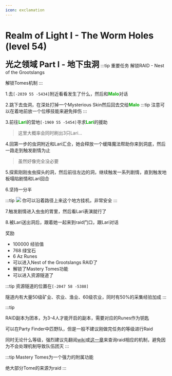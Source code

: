 ```yaml
---
icon: exclamation
---
```



# Realm of Light I - The Worm Holes (level 54)
<span style="font-size: 25px;">**光之领域 Part I - 地下虫洞**</span>
:::tip 重要任务
解锁RAID - Nest of the Grootslangs

解锁Tomes机制
:::

1.去`[-2039 55 -5434]`附近看看发生了什么，然后和<font color=00AA00>**Malo**</font>对话

2.跳下去虫洞，在深处打掉一个Mysterious Skin然后回去交给<font color=00AA00>**Malo**</font>
:::tip
注意可以在着地前放一个位移技能来避免摔伤
:::

3.前往<font color=00AA00>**Lari**</font>的营地`[-1969 55 -5454]`寻求<font color=00AA00>**Lari**</font>的援助
>这里大概率会同时刷出3只Lari...

4.回第一步的虫洞附近和Lari汇合，她会释放一个缓降魔法帮助你来到洞底，然后一路走到触发剧情为止
>虽然好像完全没必要

5.探索刚刚虫虫探头的洞，然后前往左边的洞，继续触发一系列剧情，直到触发地板塌陷剧情和Lari回合

6.坚持一分半

:::tip
![](../../.vuepress/public/assets/img/lvl54-1.jpg)
你可以沿着路径上来这个地方挂机，非常安全
:::

7.触发剧情进入虫虫的胃里，然后看Lari表演就行了

8.被Lari送出洞后，跟着她一起来到raid门口，跟Lari对话

奖励
+ 100000 经验值
+ 768 绿宝石
+ 6 Az Runes
+ 可以进入Nest of the Grootslangs RAID了
+ 解锁了Mastery Tomes功能
+ 可以进入资源隧道了

:::tip
资源隧道的位置在`[-2047 58 -5388]`

隧道内有大量50级矿业、农业、渔业、60级农业，同时有50%的采集经验加成
:::

:::tip

RAID副本为团本，为3-4人才能开启的副本，需要对应的Runes作为钥匙

可以在Party Finder中匹野队，但是一般不建议刚做完任务的等级进行Raid

同时无论什么等级，强烈建议先翻阅[wiki](https://wynncraft.fandom.com/wiki/Raids)或[这一章](/WynncraftCNguide/guide/raid.html)来查询raid相应的机制，避免因为不会处理机制导致队伍团灭
:::

:::tip
Mastery Tomes为一个强力的附属功能

绝大部分Tome的来源为raid
:::
